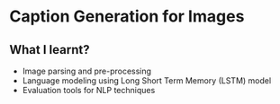 
# Caption Generation for Images

## What I learnt?
- Image parsing and pre-processing
- Language modeling using Long Short Term Memory (LSTM) model
- Evaluation tools for NLP techniques


